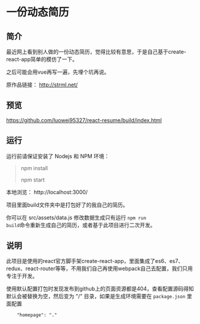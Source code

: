 # 一份动态简历

## 简介

最近网上看到别人做的一份动态简历，觉得比较有意思，于是自己基于create-react-app简单的模仿了一下。

之后可能会用vue再写一遍，先埋个坑再说。

原作品链接： http://strml.net/

## 预览

https://github.com/luowei95327/react-resume/build/index.html

## 运行

运行前请保证安装了 Nodejs 和 NPM 环境：

> npm install 
> 
> npm start

本地浏览： http://localhost:3000/

项目里面build文件夹中是打包好了的我自己的简历。

你可以在 src/assets/data.js 修改数据生成只有运行 <code>npm run build</code>命令重新生成自己的简历，或者基于此项目进行二次开发。

## 说明

此项目是使用的react官方脚手架create-react-app，里面集成了es6、es7、redux、react-router等等，不用我们自己再使用webpack自己去配置，我们只用专注于开发。

使用默认配置打包时发现发布到github上的页面资源都是404，查看配置源码得知默认会被替换为空，然后变为 "/" 目录，如果是生成环境需要在 <code>package.json</code> 里面配置 

        "homepage": "."
